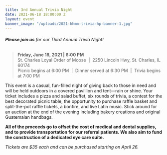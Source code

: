 ```yaml
---
title: 3rd Annual Trivia Night
date: 2021-06-18 18:00:00 Z
layout: event
banner_image: "/uploads/2021-hhmm-trivia-hp-banner-1.jpg"
---
```


###### **Please join us** for our Third Annual Trivia Night\!

> **Friday, June 18, 2021 \| 6:00 PM**<br>St. Charles Loyal Order of Moose&nbsp; \|&nbsp; 2250 Lincoln Hwy, St. Charles, IL 60174<br>Picnic begins at 6:00 PM&nbsp; \|&nbsp; Dinner served at 6:30 PM&nbsp; \|&nbsp; Trivia begins at 7:00 PM

This event is a casual, fun-filled night of giving back to those in need and will be held outdoors in a covered pavillion and tent—rain or shine. Your ticket includes a pizza and salad buffet, six rounds of trivia, a contest for the best decorated picnic table, the opportunity to purchase raffle basket and split-the-pot raffle tickets, a bonfire, and live Latin music. Stick around for an auction at the end of the evening including bakery creations and original Guatemalan handbags.

**All of the proceeds go to offset the cost of medical and dental supplies, and to provide transportation for our referral patients. We also aim to fund the construction of a dedicated eye care suite.**

*Tickets are $35 each and can be purchased starting on April 26.*
